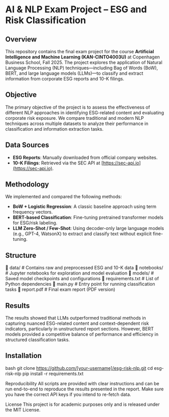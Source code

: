 # AI & NLP Exam Project – ESG and Risk Classification

## Overview

This repository contains the final exam project for the course **Artificial Intelligence and Machine Learning (KAN-CINTO4003U)** at Copenhagen Business School, Fall 2025. The project explores the application of Natural Language Processing (NLP) techniques—including Bag of Words (BoW), BERT, and large language models (LLMs)—to classify and extract information from corporate ESG reports and 10-K filings.

## Objective

The primary objective of the project is to assess the effectiveness of different NLP approaches in identifying ESG-related content and evaluating corporate risk exposure. We compare traditional and modern NLP techniques across multiple datasets to analyze their performance in classification and information extraction tasks.

## Data Sources

- **ESG Reports**: Manually downloaded from official company websites.
- **10-K Filings**: Retrieved via the SEC API at [https://sec-api.io](https://sec-api.io).

## Methodology

We implemented and compared the following methods:

- **BoW + Logistic Regression**: A classic baseline approach using term frequency vectors.
- **BERT-based Classification**: Fine-tuning pretrained transformer models for ESG/risk labeling.
- **LLM Zero-Shot / Few-Shot**: Using decoder-only large language models (e.g., GPT-4, WatsonX) to extract and classify text without explicit fine-tuning.

## Structure
📂 data/ # Contains raw and preprocessed ESG and 10-K data
📂 notebooks/ # Jupyter notebooks for exploration and model evaluation
📂 models/ # Saved model checkpoints and configurations
📄 requirements.txt # List of Python dependencies
📄 main.py # Entry point for running classification tasks
📄 report.pdf # Final exam report (PDF version)


## Results

The results showed that LLMs outperformed traditional methods in capturing nuanced ESG-related content and context-dependent risk indicators, particularly in unstructured report sections. However, BERT models provided a competitive balance of performance and efficiency in structured classification tasks.

## Installation

bash
git clone https://github.com/[your-username]/esg-risk-nlp.git
cd esg-risk-nlp
pip install -r requirements.txt

Reproducibility
All scripts are provided with clear instructions and can be run end-to-end to reproduce the results presented in the report. Make sure you have the correct API keys if you intend to re-fetch data.

License
This project is for academic purposes only and is released under the MIT License.
